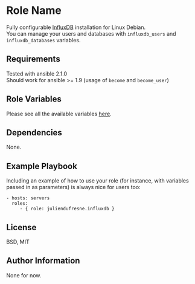 Role Name
=========

Fully configurable [InfluxDB](https://influxdata.com/time-series-platform/influxdb/) installation for Linux Debian.  
You can manage your users and databases with `influxdb_users` and `influxdb_databases` variables.

Requirements
------------

Tested with ansible 2.1.0  
Should work for ansible >= 1.9 (usage of `become` and `become_user`)

Role Variables
--------------

Please see all the available variables [here](defaults/main.yml).

Dependencies
------------

None.

Example Playbook
----------------

Including an example of how to use your role (for instance, with variables passed in as parameters) is always nice for users too:

    - hosts: servers
      roles:
         - { role: juliendufresne.influxdb }

License
-------

BSD, MIT

Author Information
------------------

None for now.
